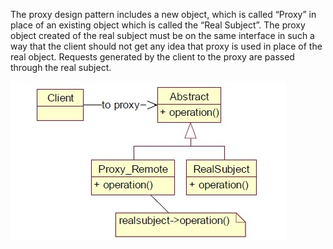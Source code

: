The proxy design pattern includes a new object, which is called “Proxy” in place of an existing object which is called the “Real Subject”. The proxy object created of the real subject must be on the same interface in such a way that the client should not get any idea that proxy is used in place of the real object. Requests generated by the client to the proxy are passed through the real subject.

![proxy design uml ](proxy_pattern.jpg)